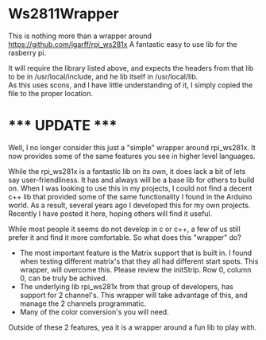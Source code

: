 # Ws2811Wrapper
This is nothing more than a wrapper around https://github.com/jgarff/rpi_ws281x  A fantastic easy to use lib for the rasberry pi.

It will require the library listed above, and expects the headers from that lib to be in /usr/local/include, and he lib itself in /usr/local/lib.  
As this uses scons, and I have little understanding of it, I simply copied the file to the proper location.

# *** UPDATE ***
Well, I no longer consider this just a "simple" wrapper around rpi_ws281x. It now provides some of the same features you see in higher level languages.

While the rpi_ws281x is  a fantastic lib on its own, it does lack a bit of lets say user-friendliness. It has and always will be a base lib for others to build on.  When I was looking to use this in my projects, I could not find a decent c++ lib that provided some of the same functionality I found in the Arduino world.
As a result, several years ago I developed this for my own projects. Recently I have posted it here, hoping others will find it useful.

While most people it seems do not develop in c or c++, a few of us still prefer it and find it more comfortable. So what does this "wrapper" do?

 * The most important feature is the Matrix support that is built in.  I found when testing different matrix's that they all had different start spots.  This wrapper, will overcome this.  Please review the initStrip.  Row 0, column 0, can be truly be achived. 
 * The underlying lib rpi_ws281x from that group of developers, has support for 2 channel's.   This wrapper will take advantage of this, and manage the 2 channels programmatic. 
 * Many of the color conversion's you will need.


Outside of these 2 features, yea it is a wrapper around a fun lib to play with.
